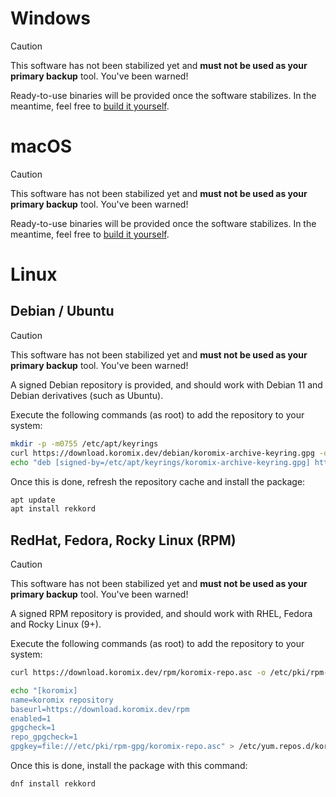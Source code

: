 # Windows

> [!CAUTION]
> This software has not been stabilized yet and **must not be used as your primary backup** tool.
> You've been warned!

Ready-to-use binaries will be provided once the software stabilizes. In the meantime, feel free to [build it yourself](contribute#build-from-source).

# macOS

> [!CAUTION]
> This software has not been stabilized yet and **must not be used as your primary backup** tool.
> You've been warned!

Ready-to-use binaries will be provided once the software stabilizes. In the meantime, feel free to [build it yourself](contribute#build-from-source).

# Linux

## Debian / Ubuntu

> [!CAUTION]
> This software has not been stabilized yet and **must not be used as your primary backup** tool.
> You've been warned!

A signed Debian repository is provided, and should work with Debian 11 and Debian derivatives (such as Ubuntu).

Execute the following commands (as root) to add the repository to your system:

```sh
mkdir -p -m0755 /etc/apt/keyrings
curl https://download.koromix.dev/debian/koromix-archive-keyring.gpg -o /etc/apt/keyrings/koromix-archive-keyring.gpg
echo "deb [signed-by=/etc/apt/keyrings/koromix-archive-keyring.gpg] https://download.koromix.dev/debian stable main" > /etc/apt/sources.list.d/koromix.dev-stable.list
```

Once this is done, refresh the repository cache and install the package:

```sh
apt update
apt install rekkord
```

## RedHat, Fedora, Rocky Linux (RPM)

> [!CAUTION]
> This software has not been stabilized yet and **must not be used as your primary backup** tool.
> You've been warned!

A signed RPM repository is provided, and should work with RHEL, Fedora and Rocky Linux (9+).

Execute the following commands (as root) to add the repository to your system:

```sh
curl https://download.koromix.dev/rpm/koromix-repo.asc -o /etc/pki/rpm-gpg/koromix-repo.asc

echo "[koromix]
name=koromix repository
baseurl=https://download.koromix.dev/rpm
enabled=1
gpgcheck=1
repo_gpgcheck=1
gpgkey=file:///etc/pki/rpm-gpg/koromix-repo.asc" > /etc/yum.repos.d/koromix.repo
```

Once this is done, install the package with this command:

```sh
dnf install rekkord
```
